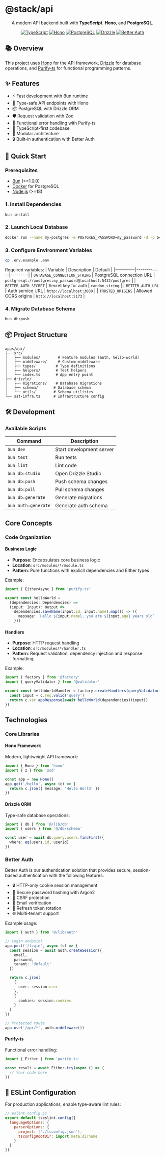 # @stack/api

<div align="center">

A modern API backend built with **TypeScript**, **Hono**, and **PostgreSQL**.

[![TypeScript](https://img.shields.io/badge/TypeScript-5-blue)](https://www.typescriptlang.org/)
[![Hono](https://img.shields.io/badge/Hono-4-blue)](https://hono.dev/)
[![PostgreSQL](https://img.shields.io/badge/PostgreSQL-15-blue)](https://www.postgresql.org/)
[![Drizzle](https://img.shields.io/badge/Drizzle-0.33-green)](https://orm.drizzle.team/)
[![Better Auth](https://img.shields.io/badge/Better_Auth-1.1-green)](https://github.com/your-org/better-auth)

</div>

## 📚 Overview

This project uses [Hono](https://hono.dev/) for the API framework, [Drizzle](https://orm.drizzle.team/) for database operations, and [Purify-ts](https://gigobyte.github.io/purify/) for functional programming patterns.

## ✨ Features

- ⚡️ Fast development with Bun runtime
- 🔐 Type-safe API endpoints with Hono
- 📦 PostgreSQL with Drizzle ORM
- 🛡️ Request validation with Zod
- 🚦 Functional error handling with Purify-ts
- 🧪 TypeScript-first codebase
- 🧩 Modular architecture
- 🔒 Built-in authentication with Better Auth

## 🚀 Quick Start

### Prerequisites

- [Bun](https://bun.sh/) (>=1.0.0)
- [Docker](https://www.docker.com/) for PostgreSQL
- [Node.js](https://nodejs.org/) (>=18)

### 1. Install Dependencies

```sh
bun install
```

### 2. Launch Local Database

```sh
docker run --name my-postgres -e POSTGRES_PASSWORD=my_password -d -p 5432:5432 postgres
```

### 3. Configure Environment Variables

```sh
cp .env.example .env
```

Required variables:
| Variable | Description | Default |
|----------|-------------|---------|
| `DATABASE_CONNECTION_STRING` | PostgreSQL connection URL | `postgresql://postgres:my_password@localhost:5432/postgres` |
| `BETTER_AUTH_SECRET` | Secret key for auth | `random_string` |
| `BETTER_AUTH_URL` | Auth service URL | `http://localhost:3000` |
| `TRUSTED_ORIGINS` | Allowed CORS origins | `http://localhost:5173` |

### 4. Migrate Database Schema

```sh
bun db:push
```

## 📦 Project Structure

```
apps/api/
├── src/
│   ├── modules/        # Feature modules (auth, hello-world)
│   ├── middleware/     # Custom middleware
│   ├── types/         # Type definitions
│   ├── helpers/       # Test helpers
│   └── index.ts       # App entry point
├── drizzle/
│   ├── migrations/    # Database migrations
│   ├── schema/       # Database schema
│   └── utils/        # Schema utilities
└── sst-infra.ts      # Infrastructure config
```

## 🛠️ Development

### Available Scripts

| Command             | Description              |
| ------------------- | ------------------------ |
| `bun dev`           | Start development server |
| `bun test`          | Run tests                |
| `bun lint`          | Lint code                |
| `bun db:studio`     | Open Drizzle Studio      |
| `bun db:push`       | Push schema changes      |
| `bun db:pull`       | Pull schema changes      |
| `bun db:generate`   | Generate migrations      |
| `bun auth:generate` | Generate auth schema     |

## Core Concepts

### Code Organization

#### Business Logic

- **Purpose**: Encapsulates core business logic
- **Location**: `src/modules/*/module.ts`
- **Pattern**: Pure functions with explicit dependencies and Either types

Example:

```ts
import { EitherAsync } from 'purify-ts'

export const helloWorld =
  (dependencies: Dependencies) =>
  (input: Input): Output =>
    dependencies.saveName(input.id, input.name).map(() => ({
      message: `Hello ${input.name}, you are ${input.age} years old`
    }))
```

#### Handlers

- **Purpose**: HTTP request handling
- **Location**: `src/modules/*/handler.ts`
- **Pattern**: Request validation, dependency injection and response formatting

Example:

```ts
import { factory } from '@factory'
import { queryValidator } from '@validator'

export const helloWorldHandler = factory.createHandlers(queryValidator(schema), async (c) => {
  const input = c.req.valid('query')
  return c.var.appResponse(await helloWorld(dependencies)(input))
})
```

## Technologies

### Core Libraries

#### Hono Framework

Modern, lightweight API framework:

```ts
import { Hono } from 'hono'
import { z } from 'zod'

const app = new Hono()
app.get('/hello', async (c) => {
  return c.json({ message: 'Hello World' })
})
```

#### Drizzle ORM

Type-safe database operations:

```ts
import { db } from '@/lib/db'
import { users } from '@/db/schema'

const user = await db.query.users.findFirst({
  where: eq(users.id, userId)
})
```

### Better Auth

Better Auth is our authentication solution that provides secure, session-based authentication with the following features:

- 🔒 HTTP-only cookie session management
- 🔑 Secure password hashing with Argon2
- 🚫 CSRF protection
- 📨 Email verification
- 🔄 Refresh token rotation
- 🌐 Multi-tenant support

Example usage:

```ts
import { auth } from '@/lib/auth'

// Login endpoint
app.post('/login', async (c) => {
  const session = await auth.createSession({
    email,
    password,
    tenant: 'default'
  })

  return c.json(
    {
      user: session.user
    },
    {
      cookies: session.cookies
    }
  )
})

// Protected route
app.use('/api/*', auth.middleware())
```

#### Purify-ts

Functional error handling:

```ts
import { Either } from 'purify-ts'

const result = await Either.try(async () => {
  // Your code here
})
```

## 📝 ESLint Configuration

For production applications, enable type-aware lint rules:

```js
// eslint.config.js
export default tseslint.config({
  languageOptions: {
    parserOptions: {
      project: ['./tsconfig.json'],
      tsconfigRootDir: import.meta.dirname
    }
  }
})
```
